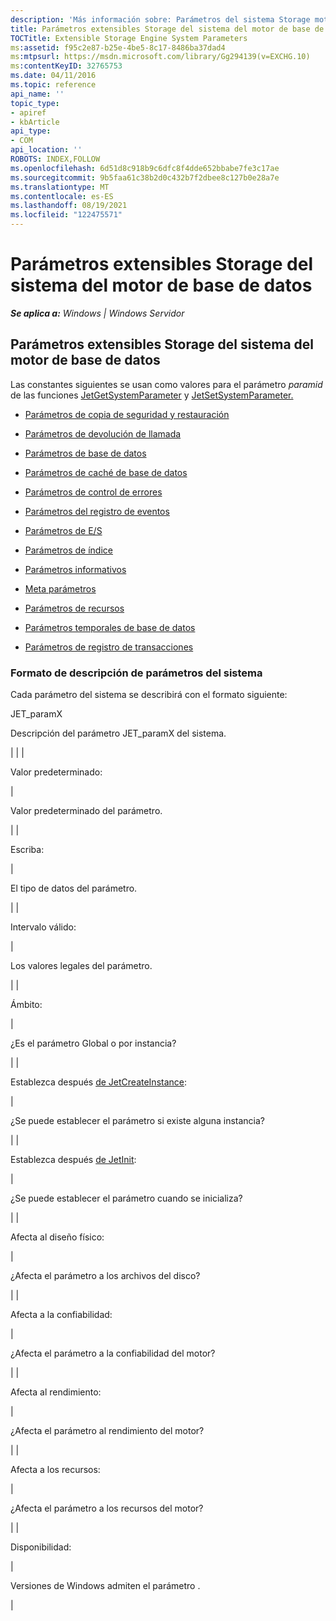 ```yaml
---
description: 'Más información sobre: Parámetros del sistema Storage motor extensible'
title: Parámetros extensibles Storage del sistema del motor de base de datos
TOCTitle: Extensible Storage Engine System Parameters
ms:assetid: f95c2e87-b25e-4be5-8c17-8486ba37dad4
ms:mtpsurl: https://msdn.microsoft.com/library/Gg294139(v=EXCHG.10)
ms:contentKeyID: 32765753
ms.date: 04/11/2016
ms.topic: reference
api_name: ''
topic_type:
- apiref
- kbArticle
api_type:
- COM
api_location: ''
ROBOTS: INDEX,FOLLOW
ms.openlocfilehash: 6d51d8c918b9c6dfc8f4dde652bbabe7fe3c17ae
ms.sourcegitcommit: 9b5faa61c38b2d0c432b7f2dbee8c127b0e28a7e
ms.translationtype: MT
ms.contentlocale: es-ES
ms.lasthandoff: 08/19/2021
ms.locfileid: "122475571"
---
```

# <a name="extensible-storage-engine-system-parameters"></a>Parámetros extensibles Storage del sistema del motor de base de datos


_**Se aplica a:** Windows | Windows Servidor_

## <a name="extensible-storage-engine-system-parameters"></a>Parámetros extensibles Storage del sistema del motor de base de datos

Las constantes siguientes se usan como valores para el parámetro *paramid* de las funciones [JetGetSystemParameter](./jetgetsystemparameter-function.md) y [JetSetSystemParameter.](./jetsetsystemparameter-function.md)

  - [Parámetros de copia de seguridad y restauración](./backup-and-restore-parameters.md)

  - [Parámetros de devolución de llamada](./callback-parameters.md)

  - [Parámetros de base de datos](./database-parameters.md)

  - [Parámetros de caché de base de datos](./database-cache-parameters.md)

  - [Parámetros de control de errores](./error-handling-parameters.md)

  - [Parámetros del registro de eventos](./event-log-parameters.md)

  - [Parámetros de E/S](./i-o-parameters.md)

  - [Parámetros de índice](./index-parameters.md)

  - [Parámetros informativos](./informational-parameters.md)

  - [Meta parámetros](./meta-parameters.md)

  - [Parámetros de recursos](./resource-parameters.md)

  - [Parámetros temporales de base de datos](./temporary-database-parameters.md)

  - [Parámetros de registro de transacciones](./transaction-log-parameters.md)

### <a name="system-parameter-description-format"></a>Formato de descripción de parámetros del sistema

Cada parámetro del sistema se describirá con el formato siguiente:

JET_paramX

Descripción del parámetro JET_paramX del sistema.


| | | <p>Valor predeterminado:</p> | <p>Valor predeterminado del parámetro.</p> | | <p>Escriba:</p> | <p>El tipo de datos del parámetro.</p> | | <p>Intervalo válido:</p> | <p>Los valores legales del parámetro.</p> | | <p>Ámbito:</p> | <p>¿Es el parámetro Global o por instancia?</p> | | <p>Establezca después <a href="gg269354(v=exchg.10).md">de JetCreateInstance</a>:</p> | <p>¿Se puede establecer el parámetro si existe alguna instancia?</p> | | <p>Establezca después <a href="gg294068(v=exchg.10).md">de JetInit</a>:</p> | <p>¿Se puede establecer el parámetro cuando se inicializa?</p> | | <p>Afecta al diseño físico:</p> | <p>¿Afecta el parámetro a los archivos del disco?</p> | | <p>Afecta a la confiabilidad:</p> | <p>¿Afecta el parámetro a la confiabilidad del motor?</p> | | <p>Afecta al rendimiento:</p> | <p>¿Afecta el parámetro al rendimiento del motor?</p> | | <p>Afecta a los recursos:</p> | <p>¿Afecta el parámetro a los recursos del motor?</p> | | <p>Disponibilidad:</p> | <p>Versiones de Windows admiten el parámetro .</p> | 

